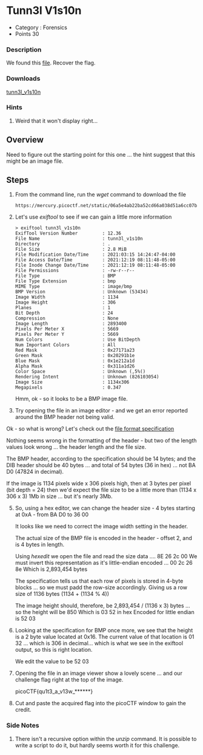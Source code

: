 # Tunn3l V1s10n
- Category : Forensics
- Points 30

### Description

We found this [file](https://mercury.picoctf.net/static/06a5e4ab22ba52cd66a038d51a6cc07b/tunn3l_v1s10n). Recover the flag.

### Downloads
[tunn3l_v1s10n](./tunn3l_v1s10n)

### Hints

1. Weird that it won't display right...



## Overview

Need to figure out the starting point for this one ... the hint suggest that this might be an image file.


## Steps

1. From the command line, run the *wget* command to download the file

   ```
   https://mercury.picoctf.net/static/06a5e4ab22ba52cd66a038d51a6cc07b/tunn3l_v1s10n
   ```

2. Let's use *exiftool* to see if we can gain a little more information

   ```
   > exiftool tunn3l_v1s10n
   ExifTool Version Number         : 12.36
   File Name                       : tunn3l_v1s10n
   Directory                       : .
   File Size                       : 2.8 MiB
   File Modification Date/Time     : 2021:03:15 14:24:47-04:00
   File Access Date/Time           : 2021:12:19 08:11:48-05:00
   File Inode Change Date/Time     : 2021:12:19 08:11:48-05:00
   File Permissions                : -rw-r--r--
   File Type                       : BMP
   File Type Extension             : bmp
   MIME Type                       : image/bmp
   BMP Version                     : Unknown (53434)
   Image Width                     : 1134
   Image Height                    : 306
   Planes                          : 1
   Bit Depth                       : 24
   Compression                     : None
   Image Length                    : 2893400
   Pixels Per Meter X              : 5669
   Pixels Per Meter Y              : 5669
   Num Colors                      : Use BitDepth
   Num Important Colors            : All
   Red Mask                        : 0x27171a23
   Green Mask                      : 0x20291b1e
   Blue Mask                       : 0x1e212a1d
   Alpha Mask                      : 0x311a1d26
   Color Space                     : Unknown (,5%()
   Rendering Intent                : Unknown (826103054)
   Image Size                      : 1134x306
   Megapixels                      : 0.347
   ```

   Hmm, ok - so it looks to be a BMP image file.

3. Try opening the file in an image editor - and we get an error reported around the BMP header not being valid.

  Ok - so what is wrong? Let's check out the [file format specification](https://en.wikipedia.org/wiki/BMP_file_format)

  Nothing seems wrong in the formatting of the header - but two of the length values look wrong ... the header length and the file size.

  The BMP header, according to the specification should be 14 bytes; and the DIB header should be 40 bytes ... and total of 54 bytes (36 in hex) ... not BA D0 (47824 in decimal).

  If the image is 1134 pixels wide x 306 pixels high, then at 3 bytes per pixel (bit depth = 24) then we'd expect the file size to be a little more than (1134 x 306 x 3) 1Mb in size ... but it's nearly 3Mb.


5. So, using a hex editor, we can change the header size - 4 bytes starting at 0xA - from BA D0 to 36 00

   It looks like we need to correct the image width setting in the header.

   The actual size of the BMP file is encoded in the header - offset 2, and is 4 bytes in length.

   Using *hexedit* we open the file and read the size data .... 8E 26 2c 00
   We must invert this representation as it's little-endian encoded ... 00 2c 26 8e
   Which is 2,893,454 bytes

   The specification tells us that each row of pixels is stored in 4-byte blocks ... so we must padd the row-size accordingly. Giving us a row size of 1136 bytes (1134 + (1134 % 4))

   The image height should, therefore, be 2,893,454 / (1136 x 3) bytes ... so the height will be 850
   Which is 03 52 in hex
   Encoded for little endian is 52 03


6. Looking at the specification for BMP once more, we see that the height is a 2 byte value located at 0x16.
   The current value of that location is 01 32 ... which is 306 in decimal... which is what we see in the exiftool output, so this is right location.

   We edit the value to be 52 03


7. Opening the file in an image viewer show a lovely scene ... and our challenge flag right at the top of the image.

    picoCTF{qu1t3_a_v13w_******}


8. Cut and paste the acquired flag into the picoCTF window to gain the credit.



### Side Notes

1. There isn't a recursive option within the *unzip* command. It is possible to write a script to do it, but hardly seems worth it for this challenge.
